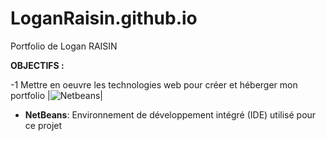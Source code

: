 # LoganRaisin.github.io
 Portfolio de Logan RAISIN
 
 **OBJECTIFS :**
 
 -1 Mettre en oeuvre les technologies web pour créer et héberger mon portfolio
|![Netbeans](https://upload.wikimedia.org/wikipedia/commons/thumb/9/98/Apache_NetBeans_Logo.svg/1200px-Apache_NetBeans_Logo.svg.png)|
- **NetBeans**: Environnement de développement intégré (IDE) utilisé pour ce projet
